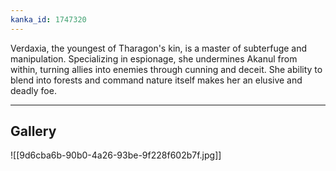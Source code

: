 ```yaml
---
kanka_id: 1747320
---
```


Verdaxia, the youngest of Tharagon's kin, is a master of subterfuge and manipulation. Specializing in espionage, she undermines Akanul from within, turning allies into enemies through cunning and deceit. She ability to blend into forests and command nature itself makes her an elusive and deadly foe.

---
## Gallery
![[9d6cba6b-90b0-4a26-93be-9f228f602b7f.jpg]]
